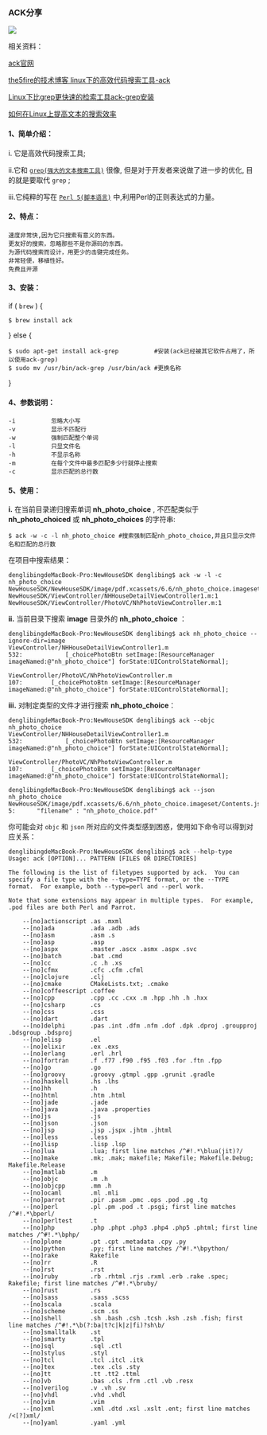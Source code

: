 ### ACK分享

![](http://www.geekfan.net/wp-content/uploads/499741e0670668777f7239bfa0b0e21e.jpg) 

相关资料：

[ack官网](http://beyondgrep.com/) 

[the5fire的技术博客  linux下的高效代码搜索工具-ack](https://www.the5fire.com/about-ack-grep-in-linux.html)

[Linux下比grep更快速的检索工具ack-grep安装](http://blog.csdn.net/xtx1990/article/details/9047203)

[如何在Linux上提高文本的搜索效率](http://www.geekfan.net/6881)



#### 1、简单介绍：

i. 它是高效代码搜索工具;

ii.它和 [`grep(强大的文本搜索工具)`](https://www.gnu.org/savannah-checkouts/gnu/grep/manual/grep.html) 很像, 但是对于开发者来说做了进一步的优化, 目的就是要取代 `grep` ;

iii.它纯粹的写在 [`Perl 5(脚本语言)`](http://www.perlchina.org/) 中,利用Perl的正则表达式的力量。

#### 2、特点：

```
速度非常快,因为它只搜索有意义的东西。
更友好的搜索，忽略那些不是你源码的东西。
为源代码搜索而设计，用更少的击键完成任务。
非常轻便，移植性好。
免费且开源
```

#### 3、安装：

if ( `brew` ) {

```shell
$ brew install ack
```

} else {

```shell
$ sudo apt-get install ack-grep   		 #安装(ack已经被其它软件占用了，所以使用ack-grep)
$ sudo mv /usr/bin/ack-grep /usr/bin/ack #更换名称
```

}

#### 4、参数说明：

```shell
-i          忽略大小写
-v        	显示不匹配行
-w        	强制匹配整个单词
-l          只显文件名
-h          不显示名称
-m          在每个文件中最多匹配多少行就停止搜索
-c          显示匹配的总行数
```

#### 5、使用：

**i.** 在当前目录递归搜索单词 **nh_photo_choice** , 不匹配类似于 **nh_photo_choiced** 或 **nh_photo_choices** 的字符串:

```shell
$ ack -w -c -l nh_photo_choice #搜索强制匹配nh_photo_choice,并且只显示文件名和匹配的总行数
```

在项目中搜索结果：

```shell
denglibingdeMacBook-Pro:NewHouseSDK denglibing$ ack -w -l -c nh_photo_choice
NewHouseSDK/NewHouseSDK/image/pdf.xcassets/6.6/nh_photo_choice.imageset/Contents.json:1
NewHouseSDK/ViewController/NHHouseDetailViewController1.m:1
NewHouseSDK/ViewController/PhotoVC/NhPhotoViewController.m:1
```

**ii.** 当前目录下搜索 **image** 目录外的 **nh_photo_choice** ：

```shell
denglibingdeMacBook-Pro:NewHouseSDK denglibing$ ack nh_photo_choice --ignore-dir=image
ViewController/NHHouseDetailViewController1.m
532:            [_choicePhotoBtn setImage:[ResourceManager imageNamed:@"nh_photo_choice"] forState:UIControlStateNormal];

ViewController/PhotoVC/NhPhotoViewController.m
107:        [_choicePhotoBtn setImage:[ResourceManager imageNamed:@"nh_photo_choice"] forState:UIControlStateNormal];
```

**iii.** 对制定类型的文件才进行搜索 **nh_photo_choice**：

```shell
denglibingdeMacBook-Pro:NewHouseSDK denglibing$ ack --objc nh_photo_choice
ViewController/NHHouseDetailViewController1.m
532:            [_choicePhotoBtn setImage:[ResourceManager imageNamed:@"nh_photo_choice"] forState:UIControlStateNormal];

ViewController/PhotoVC/NhPhotoViewController.m
107:        [_choicePhotoBtn setImage:[ResourceManager imageNamed:@"nh_photo_choice"] forState:UIControlStateNormal];

denglibingdeMacBook-Pro:NewHouseSDK denglibing$ ack --json nh_photo_choice
NewHouseSDK/image/pdf.xcassets/6.6/nh_photo_choice.imageset/Contents.json
5:      "filename" : "nh_photo_choice.pdf"
```

你可能会对 `objc` 和 `json` 所对应的文件类型感到困惑，使用如下命令可以得到对应关系：

```shell
denglibingdeMacBook-Pro:NewHouseSDK denglibing$ ack --help-type
Usage: ack [OPTION]... PATTERN [FILES OR DIRECTORIES]

The following is the list of filetypes supported by ack.  You can
specify a file type with the --type=TYPE format, or the --TYPE
format.  For example, both --type=perl and --perl work.

Note that some extensions may appear in multiple types.  For example,
.pod files are both Perl and Parrot.

    --[no]actionscript .as .mxml
    --[no]ada          .ada .adb .ads
    --[no]asm          .asm .s
    --[no]asp          .asp
    --[no]aspx         .master .ascx .asmx .aspx .svc
    --[no]batch        .bat .cmd
    --[no]cc           .c .h .xs
    --[no]cfmx         .cfc .cfm .cfml
    --[no]clojure      .clj
    --[no]cmake        CMakeLists.txt; .cmake
    --[no]coffeescript .coffee
    --[no]cpp          .cpp .cc .cxx .m .hpp .hh .h .hxx
    --[no]csharp       .cs
    --[no]css          .css
    --[no]dart         .dart
    --[no]delphi       .pas .int .dfm .nfm .dof .dpk .dproj .groupproj .bdsgroup .bdsproj
    --[no]elisp        .el
    --[no]elixir       .ex .exs
    --[no]erlang       .erl .hrl
    --[no]fortran      .f .f77 .f90 .f95 .f03 .for .ftn .fpp
    --[no]go           .go
    --[no]groovy       .groovy .gtmpl .gpp .grunit .gradle
    --[no]haskell      .hs .lhs
    --[no]hh           .h
    --[no]html         .htm .html
    --[no]jade         .jade
    --[no]java         .java .properties
    --[no]js           .js
    --[no]json         .json
    --[no]jsp          .jsp .jspx .jhtm .jhtml
    --[no]less         .less
    --[no]lisp         .lisp .lsp
    --[no]lua          .lua; first line matches /^#!.*\blua(jit)?/
    --[no]make         .mk; .mak; makefile; Makefile; Makefile.Debug; Makefile.Release
    --[no]matlab       .m
    --[no]objc         .m .h
    --[no]objcpp       .mm .h
    --[no]ocaml        .ml .mli
    --[no]parrot       .pir .pasm .pmc .ops .pod .pg .tg
    --[no]perl         .pl .pm .pod .t .psgi; first line matches /^#!.*\bperl/
    --[no]perltest     .t
    --[no]php          .php .phpt .php3 .php4 .php5 .phtml; first line matches /^#!.*\bphp/
    --[no]plone        .pt .cpt .metadata .cpy .py
    --[no]python       .py; first line matches /^#!.*\bpython/
    --[no]rake         Rakefile
    --[no]rr           .R
    --[no]rst          .rst
    --[no]ruby         .rb .rhtml .rjs .rxml .erb .rake .spec; Rakefile; first line matches /^#!.*\bruby/
    --[no]rust         .rs
    --[no]sass         .sass .scss
    --[no]scala        .scala
    --[no]scheme       .scm .ss
    --[no]shell        .sh .bash .csh .tcsh .ksh .zsh .fish; first line matches /^#!.*\b(?:ba|t?c|k|z|fi)?sh\b/
    --[no]smalltalk    .st
    --[no]smarty       .tpl
    --[no]sql          .sql .ctl
    --[no]stylus       .styl
    --[no]tcl          .tcl .itcl .itk
    --[no]tex          .tex .cls .sty
    --[no]tt           .tt .tt2 .ttml
    --[no]vb           .bas .cls .frm .ctl .vb .resx
    --[no]verilog      .v .vh .sv
    --[no]vhdl         .vhd .vhdl
    --[no]vim          .vim
    --[no]xml          .xml .dtd .xsl .xslt .ent; first line matches /<[?]xml/
    --[no]yaml         .yaml .yml
```
